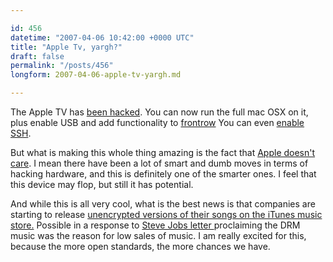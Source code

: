 ```yaml
---

id: 456
datetime: "2007-04-06 10:42:00 +0000 UTC"
title: "Apple Tv, yargh?"
draft: false
permalink: "/posts/456"
longform: 2007-04-06-apple-tv-yargh.md

---
```


The Apple TV has <a href="http://www.appletvhacks.net/2007/04/01/mac-os-x-running-on-apple-tv/">been hacked</a>. You can now run the full mac OSX on it, plus enable USB and add functionality to <a href="http://www.appletvhacks.net/2007/04/02/create-plugins-for-backrow/">frontrow</a> You can even <a href="http://www.appletvhacks.net/2007/03/24/enable-ssh-and-afp-on-your-apple-tv/">enable SSH</a>.

But what is making this whole thing amazing is the fact that <a href="http://www.engadget.com/2007/04/05/apple-not-fighting-back-against-apple-tv-hacks/">Apple doesn't care</a>. I mean there have been a lot of smart and dumb moves in terms of hacking hardware, and this is definitely one of the smarter ones. I feel that this device may flop, but still it has potential.

And while this is all very cool, what is the best news is that companies are starting to release <a href="http://www.nytimes.com/2007/04/03/technology/03music.html?_r=1&amp;oref=slogin">unencrypted versions of their songs on the iTunes music store.</a>  Possible in a response to <a href="http://www.apple.com/hotnews/thoughtsonmusic/">Steve Jobs letter </a>proclaiming the DRM  music was the reason for low sales of music. I am really excited for this, because the more open standards, the more chances we have.

